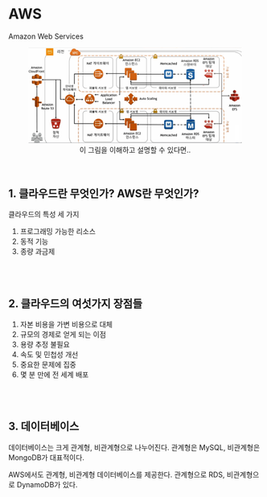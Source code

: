 # AWS
<p>

Amazon Web Services
</p>
<p>
<div align="center">
  <figure>
      <img src="./resources/AWS 아키텍처 전체.png" alt="AWS 아키텍처 전체">
      <div align="center"><figcation>이 그림을 이해하고 설명할 수 있다면..</figcation></div>
  </figure>
</div>
</p>

<br>

## 1. 클라우드란 무엇인가? AWS란 무엇인가?
<p>클라우드의 특성 세 가지</p>
<p>

1. 프로그래밍 가능한 리소스
2. 동적 기능
3. 종량 과금제
</p>

<br><br>

## 2. 클라우드의 여섯가지 장점들
<p>

1. 자본 비용을 가변 비용으로 대체
2. 규모의 경제로 얻게 되는 이점
3. 용량 추정 불필요
4. 속도 및 민첩성 개선
5. 중요한 문제에 집중
6. 몇 분 만에 전 세계 배포
</p>

<br><br>

## 3. 데이터베이스
<p>데이터베이스는 크게 관계형, 비관계형으로 나누어진다. 관계형은 MySQL, 비관계형은 MongoDB가 대표적이다.</p>
<p>AWS에서도 관계형, 비관계형 데이터베이스를 제공한다. 관계형으로 RDS, 비관계형으로 DynamoDB가 있다.</p>